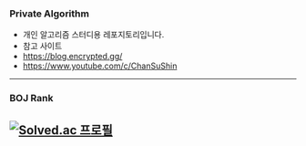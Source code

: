 ### Private Algorithm
- 개인 알고리즘 스터디용 레포지토리입니다.
- 참고 사이트
 - https://blog.encrypted.gg/
 - https://www.youtube.com/c/ChanSuShin
---
### BOJ Rank
[![Solved.ac 프로필](http://mazassumnida.wtf/api/v2/generate_badge?boj=shg0102kr)](https://solved.ac/shg0102kr)
---
